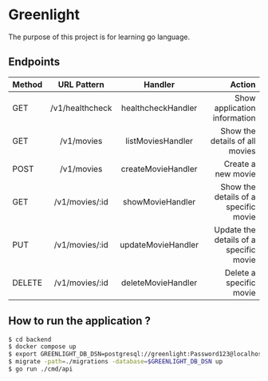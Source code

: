 # Greenlight
The purpose of this project is for learning go language.

## Endpoints
|Method|URL Pattern|Handler|Action|
|:-----|:---------:|:-----:|-----:|
|GET|/v1/healthcheck|healthcheckHandler|Show application information
|GET|/v1/movies|listMoviesHandler|Show the details of all movies
|POST|/v1/movies|createMovieHandler|Create a new movie
|GET|/v1/movies/:id|showMovieHandler|Show the details of a specific movie
|PUT|/v1/movies/:id|updateMovieHandler|Update the details of a specific movie
|DELETE|/v1/movies/:id|deleteMovieHandler|Delete a specific movie

## How to run the application ?
```bash
$ cd backend
$ docker compose up
$ export GREENLIGHT_DB_DSN=postgresql://greenlight:Password123@localhost:5432/greenlight?sslmode=disable
$ migrate -path=./migrations -database=$GREENLIGHT_DB_DSN up
$ go run ./cmd/api